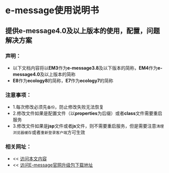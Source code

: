 # e-message使用说明书

## 提供e-message4.0及以上版本的使用，配置，问题解决方案

### 声明：
  * 以下文档内容将以**EM3**作为**e-message3.8**及以下版本的简称，**EM4**作为**e-message4.0**及以上版本的简称
  * **E8**作为**ecology8**的简称，**E7**作为**ecology7**的简称
  
### 注意事项：

* 1.每次修改必须先`备份`，防止修改失败无法恢复
* 2.修改文件如果是配置文件（以**properties**为后缀）或者**class**文件需要重启服务
* 3.修改文件如果是**jsp**文件或者**js**文件，则不需要重启服务，但是需要注意`清理浏览器缓存`或者`重新登录客户端`方可生效

### 相关网址：

* << [访问本文内容](https://joeyang20.gitbooks.io/e-message/content/)
* << [访问E-message官网升级包下载地址](http://im.cobiz.cn/html/download.html)

